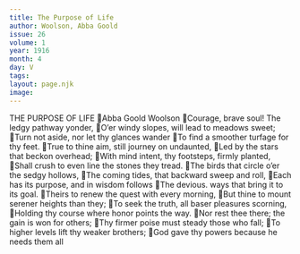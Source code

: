```yaml
---
title: The Purpose of Life
author: Woolson, Abba Goold
issue: 26
volume: 1
year: 1916
month: 4
day: V
tags:
layout: page.njk
image:
---
```

THE PURPOSE OF LIFE Abba Goold Woolson Courage, brave soul! The ledgy pathway yonder, O’er windy slopes, will lead to meadows sweet; Turn not aside, nor let thy glances wander To find a smoother turfage for thy feet. True to thine aim, still journey on undaunted, Led by the stars that beckon overhead; With mind intent, thy footsteps, firmly planted, Shall crush to even line the stones they tread. The birds that circle o’er the sedgy hollows, The coming tides, that backward sweep and roll, Each has its purpose, and in wisdom follows The devious. ways that bring it to its goal. Theirs to renew the quest with every morning, But thine to mount serener heights than they; To seek the truth, all baser pleasures scorning, Holding thy course where honor points the way. Nor rest thee there; the gain is won for others; Thy firmer poise must steady those who fall; To higher levels lift thy weaker brothers; God gave thy powers because he needs them all 
